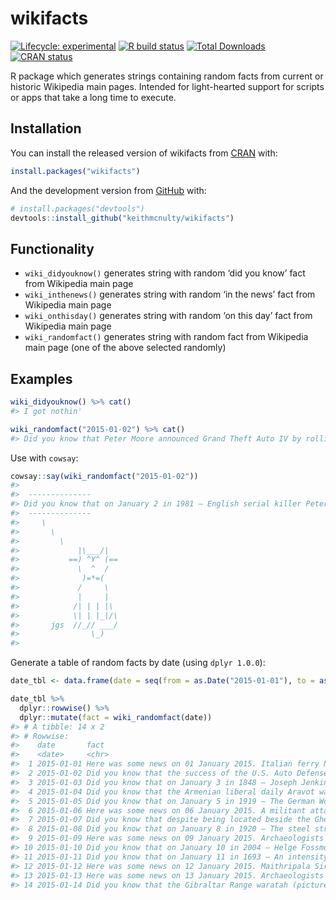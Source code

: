 
<!-- README.md is generated from README.Rmd. Please edit that file -->

# wikifacts

<!-- badges: start -->

[![Lifecycle:
experimental](https://img.shields.io/badge/lifecycle-experimental-orange.svg)](https://www.tidyverse.org/lifecycle/#experimental)
[![R build
status](https://github.com/keithmcnulty/wikifacts/workflows/R-CMD-check/badge.svg)](https://github.com/keithmcnulty/wikifacts/actions)
[![Total
Downloads](http://cranlogs.r-pkg.org/badges/grand-total/wikifacts?color=green)](https://cran.r-project.org/package=wikifacts)
[![CRAN
status](https://www.r-pkg.org/badges/version/wikifacts)](https://CRAN.R-project.org/package=wikifacts)
<!-- badges: end -->

R package which generates strings containing random facts from current
or historic Wikipedia main pages. Intended for light-hearted support for
scripts or apps that take a long time to execute.

## Installation

You can install the released version of wikifacts from
[CRAN](https://CRAN.R-project.org) with:

``` r
install.packages("wikifacts")
```

And the development version from [GitHub](https://github.com/) with:

``` r
# install.packages("devtools")
devtools::install_github("keithmcnulty/wikifacts")
```

## Functionality

  - `wiki_didyouknow()` generates string with random ‘did you know’ fact
    from Wikipedia main page
  - `wiki_inthenews()` generates string with random ‘in the news’ fact
    from Wikipedia main page
  - `wiki_onthisday()` generates string with random ‘on this day’ fact
    from Wikipedia main page
  - `wiki_randomfact()` generates string with random fact from Wikipedia
    main page (one of the above selected randomly)

## Examples

``` r
wiki_didyouknow() %>% cat()
#> I got nothin'
```

``` r
wiki_randomfact("2015-01-02") %>% cat()
#> Did you know that Peter Moore announced Grand Theft Auto IV by rolling up his sleeve to reveal a tattoo of the logo? (Courtesy of Wikipedia on 02 January 2015)
```

Use with `cowsay`:

``` r
cowsay::say(wiki_randomfact("2015-01-02"))
#> 
#>  -------------- 
#> Did you know that on January 2 in 1981 – English serial killer Peter Sutcliffe, the "Yorkshire Ripper", was arrested in Sheffield, ending one of the largest police investigations in British history. (Courtesy of Wikipedia) 
#>  --------------
#>     \
#>       \
#>         \
#>             |\___/|
#>           ==) ^Y^ (==
#>             \  ^  /
#>              )=*=(
#>             /     \
#>             |     |
#>            /| | | |\
#>            \| | |_|/\
#>       jgs  //_// ___/
#>                \_)
#> 
```

Generate a table of random facts by date (using
`dplyr 1.0.0`):

``` r
date_tbl <- data.frame(date = seq(from = as.Date("2015-01-01"), to = as.Date("2015-01-14"), by = "days"))

date_tbl %>% 
  dplyr::rowwise() %>% 
  dplyr::mutate(fact = wiki_randomfact(date))
#> # A tibble: 14 x 2
#> # Rowwise: 
#>    date       fact                                                              
#>    <date>     <chr>                                                             
#>  1 2015-01-01 Here was some news on 01 January 2015. Italian ferry Norman Atlan…
#>  2 2015-01-02 Did you know that the success of the U.S. Auto Defense Choc was b…
#>  3 2015-01-03 Did you know that on January 3 in 1848 – Joseph Jenkins Roberts (…
#>  4 2015-01-04 Did you know that the Armenian liberal daily Aravot was prevented…
#>  5 2015-01-05 Did you know that on January 5 in 1919 – The German Workers' Part…
#>  6 2015-01-06 Here was some news on 06 January 2015. A militant attack on triba…
#>  7 2015-01-07 Did you know that despite being located beside the Ghent ring roa…
#>  8 2015-01-08 Did you know that on January 8 in 1920 – The steel strike of 1919…
#>  9 2015-01-09 Here was some news on 09 January 2015. Archaeologists announce th…
#> 10 2015-01-10 Did you know that on January 10 in 2004 – Helge Fossmo, the villa…
#> 11 2015-01-11 Did you know that on January 11 in 1693 – An intensity XI earthqu…
#> 12 2015-01-12 Here was some news on 12 January 2015. Maithripala Sirisena is el…
#> 13 2015-01-13 Here was some news on 13 January 2015. Archaeologists announce th…
#> 14 2015-01-14 Did you know that the Gibraltar Range waratah (pictured) was only…
```
